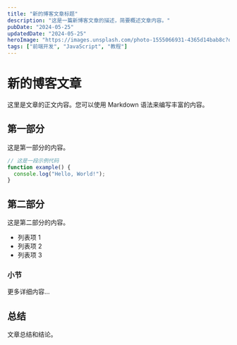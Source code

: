 ```yaml
---
title: "新的博客文章标题"
description: "这是一篇新博客文章的描述，简要概述文章内容。"
pubDate: "2024-05-25"
updatedDate: "2024-05-25"
heroImage: "https://images.unsplash.com/photo-1555066931-4365d14bab8c?q=80&w=1740"
tags: ["前端开发", "JavaScript", "教程"]
---
```


# 新的博客文章

这里是文章的正文内容。您可以使用 Markdown 语法来编写丰富的内容。

## 第一部分

这是第一部分的内容。

```javascript
// 这是一段示例代码
function example() {
  console.log("Hello, World!");
}
```

## 第二部分

这是第二部分的内容。

- 列表项 1
- 列表项 2
- 列表项 3

### 小节

更多详细内容...

## 总结

文章总结和结论。 